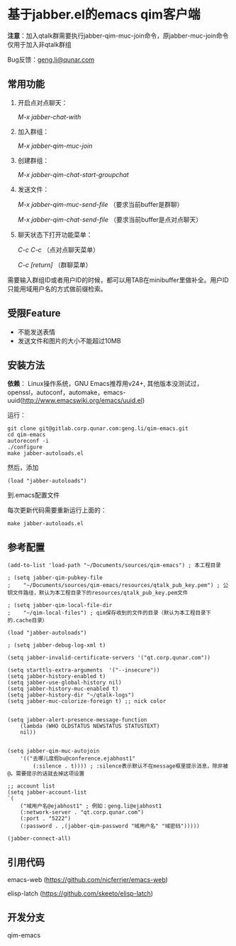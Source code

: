**基于jabber.el的emacs qim客户端**
===============================

**注意**：加入qtalk群需要执行jabber-qim-muc-join命令，原jabber-muc-join命令仅用于加入非qtalk群组

Bug反馈：geng.li@qunar.com

## **常用功能**

1. 开启点对点聊天：

    *M-x jabber-chat-with*

2. 加入群组：

    *M-x jabber-qim-muc-join*

3. 创建群组：

    *M-x jabber-qim-chat-start-groupchat*

4. 发送文件：

    *M-x jabber-qim-muc-send-file* （要求当前buffer是群聊）

    *M-x jabber-qim-chat-send-file* （要求当前buffer是点对点聊天）

5. 聊天状态下打开功能菜单：

    *C-c C-c* （点对点聊天菜单）

    *C-c [return]* （群聊菜单）

需要输入群组ID或者用户ID的时候，都可以用TAB在minibuffer里做补全。用户ID只能用域用户名的方式做前缀检索。


## **受限Feature**

* 不能发送表情
* 发送文件和图片的大小不能超过10MB

## **安装方法**

**依赖**： Linux操作系统，GNU Emacs推荐用v24+, 其他版本没测试过，openssl，autoconf，automake，emacs-uuid(http://www.emacswiki.org/emacs/uuid.el)

运行：

    git clone git@gitlab.corp.qunar.com:geng.li/qim-emacs.git
    cd qim-emacs
    autoreconf -i
    ./configure
    make jabber-autoloads.el

然后，添加

    (load "jabber-autoloads")

到.emacs配置文件

每次更新代码需要重新运行上面的：

    make jabber-autoloads.el

## **参考配置**

    (add-to-list 'load-path "~/Documents/sources/qim-emacs") ; 本工程目录

    ; (setq jabber-qim-pubkey-file
    ;    "~/Documents/sources/qim-emacs/resources/qtalk_pub_key.pem") ; 公钥文件路径，默认为本工程目录下的resources/qtalk_pub_key.pem文件

    ; (setq jabber-qim-local-file-dir
    ;    "~/qim-local-files") ; qim保存收到的文件的目录（默认为本工程目录下的.cache目录）

    (load "jabber-autoloads")

    ; (setq jabber-debug-log-xml t)

    (setq jabber-invalid-certificate-servers '("qt.corp.qunar.com"))

    (setq starttls-extra-arguments  '("--insecure"))
    (setq jabber-history-enabled t)
    (setq jabber-use-global-history nil)
    (setq jabber-history-muc-enabled t)
    (setq jabber-history-dir "~/qtalk-logs")
    (setq jabber-muc-colorize-foreign t) ;; nick color


    (setq jabber-alert-presence-message-function
        (lambda (WHO OLDSTATUS NEWSTATUS STATUSTEXT)
        nil))


    (setq jabber-qim-muc-autojoin
        '(("去哪儿度假bu@conference.ejabhost1"
            (:silence . t)))) ; :silence表示默认不在message框里提示消息，除非被@。需要提示的话就去掉这项设置

    ;; account list
    (setq jabber-account-list
    `(
        ("域用户名@ejabhost1" ; 例如：geng.li@ejabhost1
        (:network-server . "qt.corp.qunar.com")
        (:port . "5222")
        (:password . ,(jabber-qim-password "域用户名" "域密码")))))

    (jabber-connect-all)


## **引用代码**

emacs-web (https://github.com/nicferrier/emacs-web)

elisp-latch (https://github.com/skeeto/elisp-latch)

## **开发分支**

qim-emacs
